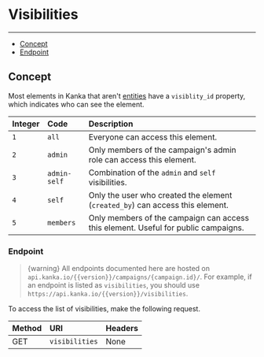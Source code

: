 # Visibilities

---

- [Concept](#concept)
- [Endpoint](#endpoint)

<a name="concept"></a>
## Concept

Most elements in Kanka that aren't [entities](/api-docs/{{version}}/entities) have a `visiblity_id` property, which indicates who can see the element.

| Integer | Code | Description |
| :- |   :-   |  :-  |
| `1` | `all` | Everyone can access this element. |
| `2` | `admin` | Only members of the campaign's admin role can access this element. |
| `3` | `admin-self` | Combination of the `admin` and `self` visibilities. |
| `4` | `self` | Only the user who created the element (`created_by`) can access this element. |
| `5` | `members` | Only members of the campaign can access this element. Useful for public campaigns. |

<a name="endpoint"></a>
### Endpoint

> {warning} All endpoints documented here are hosted on `api.kanka.io/{{version}}/campaigns/{campaign.id}/`. For example, if an endpoint is listed as `visibilities`, you should use `https://api.kanka.io/{{version}}/visibilities`.

To access the list of visibilities, make the following request.

| Method | URI | Headers |
| :- |   :-   |  :-  |
| GET | `visibilities` | None |

